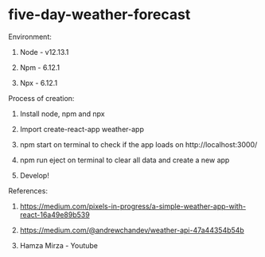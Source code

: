# five-day-weather-forecast

Environment:

1. Node - v12.13.1

2. Npm - 6.12.1

3. Npx - 6.12.1


Process of creation:

1. Install node, npm and npx

2. Import create-react-app weather-app

3. npm start on terminal to check if the app loads on http://localhost:3000/

4. npm run eject on terminal to clear all data and create a new app 

5. Develop!


References:

1. https://medium.com/pixels-in-progress/a-simple-weather-app-with-react-16a49e89b539

2. https://medium.com/@andrewchandev/weather-api-47a44354b54b

3. Hamza Mirza - Youtube

